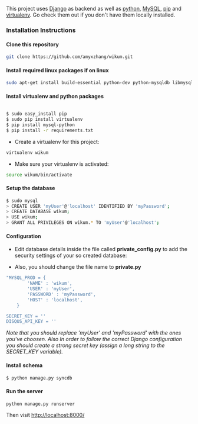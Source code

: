 

This project uses [Django](https://docs.djangoproject.com/en/1.11/topics/install/) as backend as well as [python](https://www.python.org/downloads/), [MySQL](https://www.mysql.com/downloads/), [pip](https://pip.pypa.io/en/stable/installing/) and [virtualenv](https://virtualenv.pypa.io/en/stable/installation/). Go check them out if you don't have them locally installed.

### Installation Instructions
  


#### Clone this repository

```sh
git clone https://github.com/amyxzhang/wikum.git
```

#### Install required linux packages if on linux
```sh
sudo apt-get install build-essential python-dev python-mysqldb libmysqlclient-dev python-mysqldb
```

#### Install virtualenv and python packages

```sh

$ sudo easy_install pip
$ sudo pip install virtualenv
$ pip install mysql-python
$ pip install -r requirements.txt

```

* Create a virtualenv for this project: 
```sh
virtualenv wikum
```

* Make sure your virtualenv is activated: 
```sh
source wikum/bin/activate
```


#### Setup the database 

```sh
$ sudo mysql
> CREATE USER 'myUser'@'localhost' IDENTIFIED BY 'myPassword';
> CREATE DATABASE wikum;
> USE wikum;
> GRANT ALL PRIVILEGES ON wikum.* TO 'myUser'@'localhost';

```


#### Configuration
* Edit database details inside the file called **private_config.py** to add the security settings of your so created database:

* Also, you should change the file name to **private.py**

```sh
"MYSQL_PROD = {
        'NAME' : 'wikum',
        'USER' : 'myUser',
        'PASSWORD' : 'myPassword',
        'HOST' : 'localhost',  
    }

SECRET_KEY = ''
DISQUS_API_KEY = ''
```
*Note that you should replace 'myUser' and 'myPassword' with the ones you've choosen. Also In order to follow the correct Django configuration you should create a strong secret key (assign a long string to the SECRET_KEY variable).*



#### Install schema

```sh
$ python manage.py syncdb
```


#### Run the server
```sh
python manage.py runserver
```

Then visit [http://localhost:8000/](http://localhost:8000/)
